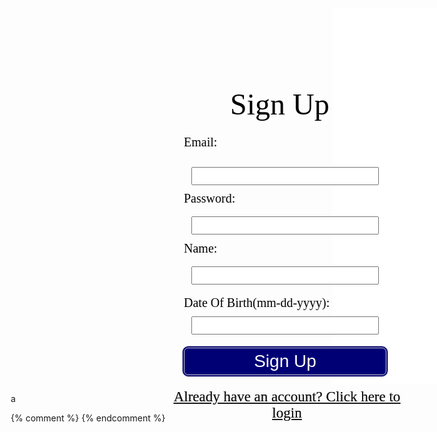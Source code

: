 <html>
    <head>
        <link href="https://fonts.googleapis.com/css?family=Exo&display=swap" rel="stylesheet" />
    </head>
    <body>
        <div class="img"></div>
        <div class="v87_2"></div>
        <div class="v94_14">
        <div class="v104_17"></div>
        <div class="v94_21"></div>
        <span class="signup">Sign Up</span>
        </div>
    </body>
</html>

<script>
    // URL for deployment
    var url = "https://samayacsa.tk"
    // Comment out next line for local testing
   //var url = "http://localhost:5962"
    // Authenticate endpoint
    const sign_up_url = url + '/api/person/post';


    function sign_up_user(){
        // Set body to include login data
        const body = {
            email: document.getElementById("uid").value,
            password: document.getElementById("password").value,
            name: document.getElementById("name1").value,
            dob: document.getElementById("dob").value,
        };

        // Set Headers to support cross origin
        const requestOptions = {
            method: 'POST',
            body: JSON.stringify(body),
            headers: {
                "content-type": "application/json",
            },
        };

        // Fetch JWT
        fetch(sign_up_url, requestOptions)
        .then(response => {
            // trap error response from Web API
            if (!response.ok) {
                const errorMsg = 'Login error: ' + response.status;
                console.log(errorMsg);
                return;
            }
            // Success!!!
            // Redirect to Database location
          window.location.href = "/templates/login";
        })
    }
</script>

<html>
<form action="javascript:sign_up_user()">
    <p><label>
        <span class="email">Email:</span>
        <input class="emailbox" type="text" name="uid" id="uid" required>
    </label></p>
    <p><label>
        <span class="password">Password:</span>
        <input class="passwordbox" type="password" name="password" id="password" required>
    </label></p>
    <p><label>
        <span class="name">Name:</span>
        <input class="namebox" type="text" name="name1" id="name1" required>
    </label></p>a
    <p><label>
        <span class="dob">Date Of Birth(mm-dd-yyyy):</span>
        <input class="dobbox" type="text" name="dob" id="dob" required>
    </label></p>
    <p>
        <button>Sign Up</button>
    </p>
</form>
{% comment %} <a class="v94_31" href="/templates/login">Already have an account? Click here to login</a> {% endcomment %}
<a class="v94_31" href="/jazzyisking/templates/login">Already have an account? Click here to login</a>
</html>

<style>* {
  box-sizing: border-box;
}
.img {
  width: 100%;
  height: 100%;
  background: url("../images/v104_17.png");
  background-repeat: no-repeat;
  background-position: center center;
  background-size: cover;
  opacity: 1;
  position: absolute;
  top: 140px;
  left: 0px;
  overflow: hidden;
}
button {
  position: absolute;
  display: inline-block;
  background-color: #000075;
  padding: 5px;
  width: 330px;
  color: #ffffff;
  text-align: center;
  border: 4px double #cccccc; 
  border-radius: 10px; 
  font-size: 28px; 
  cursor: pointer; 
  margin: 5px; 
  top: 585px;
  left: 547px;
}
.v87_2 {
  width: 400px;
  height: 602px;
  background: rgba(255,255,255,1);
  opacity: 1;
  position: relative;
  top: 0px;
  left: 515px;
  overflow: hidden;
}
.signup {
  width: 201px;
  color: rgba(0,0,0,1);
  position: absolute;
  top: 176px;
  left: 629px;
  font-family: Exo;
  font-weight: Regular;
  font-size: 48px;
  opacity: 1;
  text-align: left;
}
.emailbox {
  width: 300px;
  color: rgba(120,120,120,1);
  position: absolute;
  top: 304px;
  left: 567px;
  font-family: Exo;
  font-weight: Regular;
  font-size: 20px;
  opacity: 1;
  text-align: left;
}
.passwordbox {
  width: 300px;
  color: rgba(120,120,120,1);
  position: absolute;
  top: 383px;
  left: 567px;
  font-family: Exo;
  font-weight: Regular;
  font-size: 20px;
  opacity: 1;
  text-align: left;
}
.namebox {
  width: 300px;
  color: rgba(120,120,120,1);
  position: absolute;
  top: 463px;
  left: 567px;
  font-family: Exo;
  font-weight: Regular;
  font-size: 20px;
  opacity: 1;
  text-align: left;
}
.dobbox {
  width: 300px;
  color: rgba(120,120,120,1);
  position: absolute;
  top: 543px;
  left: 567px;
  font-family: Exo;
  font-weight: Regular;
  font-size: 20px;
  opacity: 1;
  text-align: left;
}
.email {
  width: 96px;
  color: rgba(0,0,0,1);
  position: absolute;
  top: 253px;
  left: 555px;
  font-family: Exo;
  font-weight: Regular;
  font-size: 20px;
  opacity: 1;
  text-align: left;
}
.password {
  width: 96px;
  color: rgba(0,0,0,1);
  position: absolute;
  top: 343px;
  left: 555px;
  font-family: Exo;
  font-weight: Regular;
  font-size: 20px;
  opacity: 1;
  text-align: left;
}
.name {
  width: 96px;
  color: rgba(0,0,0,1);
  position: absolute;
  top: 423px;
  left: 555px;
  font-family: Exo;
  font-weight: Regular;
  font-size: 20px;
  opacity: 1;
  text-align: left;
}
.dob {
  width: 350px;
  color: rgba(0,0,0,1);
  position: absolute;
  top: 510px;
  left: 555px;
  font-family: Exo;
  font-weight: Regular;
  font-size: 20px;
  opacity: 1;
  text-align: left;
}
.v94_31 {
  width: 380px;
  color: url("../images/v94_31.png");
  position: absolute;
  top: 659px;
  left: 530px;
  font-family: Exo;
  font-weight: Regular;
  font-size: 23px;
  opacity: 1;
  text-align: center;
}
</style>
<!-- <style>* {
  box-sizing: border-box;
}

body {
  font-size: 14px;
}
.v94_14 {
    width: 100%;
    height: 1024px;
    background: rgba(255,255,255,1);
    opacity: 1;
    position: relative;
    top: 0px;
    right: 0px;
    overflow: hidden;
}
.v104_17 {
  width: 100%;
  height: 100%;
  background: url("../images/v104_17.png");
  background-repeat: no-repeat;
  background-position: center center;
  background-size: cover;
  opacity: 1;
  position: relative;
  top: 0px;
  left: 0px;
  overflow: hidden;
}
.v94_21 {
  width: 456px;
  height: 730px;
  background: rgba(255,255,255,1);
  opacity: 1;
  position: absolute;
  top: 170px;
  left: 492px;
}
.v94_16 {
  width: 99px;
  color: rgba(255,255,255,1);
  position: absolute;
  top: 23px;
  left: 47px;
  font-family: Exo;
  font-weight: Regular;
  font-size: 36px;
  opacity: 1;
  text-align: left;
}
.v94_17 {
  width: 147px;
  color: rgba(255,255,255,1);
  position: absolute;
  top: 23px;
  left: 197px;
  font-family: Exo;
  font-weight: Regular;
  font-size: 36px;
  opacity: 1;
  text-align: left;
}
.v94_18 {
  width: 139px;
  color: rgba(255,255,255,1);
  position: absolute;
  top: 23px;
  left: 377px;
  font-family: Exo;
  font-weight: Regular;
  font-size: 36px;
  opacity: 1;
  text-align: left;
}
.v94_19 {
  width: 150px;
  color: rgba(255,255,255,1);
  position: absolute;
  top: 23px;
  left: 549px;
  font-family: Exo;
  font-weight: Regular;
  font-size: 36px;
  opacity: 1;
  text-align: left;
}
.v94_20 {
  width: 91px;
  color: rgba(255,255,255,1);
  position: absolute;
  top: 23px;
  left: 1328px;
  font-family: Exo;
  font-weight: Regular;
  font-size: 36px;
  opacity: 1;
  text-align: left;
}
.v94_22 {
  width: 161px;
  color: rgba(120,120,120,1);
  position: absolute;
  top: 671px;
  left: 567px;
  font-family: Exo;
  font-weight: Regular;
  font-size: 20px;
  opacity: 1;
  text-align: left;
}
.v94_23 {
  width: 96px;
  color: rgba(0,0,0,1);
  position: absolute;
  top: 522px;
  left: 555px;
  font-family: Exo;
  font-weight: Regular;
  font-size: 20px;
  opacity: 1;
  text-align: left;
}
.v94_24 {
  width: 90px;
  color: rgba(0,0,0,1);
  position: absolute;
  top: 628px;
  left: 558px;
  font-family: Exo;
  font-weight: Regular;
  font-size: 20px;
  opacity: 1;
  text-align: left;
}
.v94_25 {
  width: 168px;
  color: rgba(0,0,0,1);
  position: absolute;
  top: 229px;
  left: 634px;
  font-family: Exo;
  font-weight: Regular;
  font-size: 48px;
  opacity: 1;
  text-align: left;
}
.name {
  color: #fff;
}
.name {
  color: #fff;
}
.v94_28 {
  width: 166px;
  color: rgba(120,120,120,1);
  position: absolute;
  top: 573px;
  left: 567px;
  font-family: Exo;
  font-weight: Regular;
  font-size: 20px;
  opacity: 1;
  text-align: left;
}
.v94_32 {
  width: 170px;
  color: rgba(120,120,120,1);
  position: absolute;
  top: 466px;
  left: 561px;
  font-family: Exo;
  font-weight: Regular;
  font-size: 20px;
  opacity: 1;
  text-align: left;
}
.v94_33 {
  width: 102px;
  color: rgba(0,0,0,1);
  position: absolute;
  top: 317px;
  left: 549px;
  font-family: Exo;
  font-weight: Regular;
  font-size: 20px;
  opacity: 1;
  text-align: left;
}
.v94_34 {
  width: 99px;
  color: rgba(0,0,0,1);
  position: absolute;
  top: 423px;
  left: 552px;
  font-family: Exo;
  font-weight: Regular;
  font-size: 20px;
  opacity: 1;
  text-align: left;
}
.name {
  color: #fff;
}
.name {
  color: #fff;
}
.v94_37 {
  width: 173px;
  color: rgba(120,120,120,1);
  position: absolute;
  top: 368px;
  left: 561px;
  font-family: Exo;
  font-weight: Regular;
  font-size: 20px;
  opacity: 1;
  text-align: left;
}
.v94_29 {
  width: 325px;
  height: 60px;
  background: rgba(23,64,110,1);
  opacity: 1;
  position: absolute;
  top: 739px;
  left: 555px;
  border-top-left-radius: 20px;
  border-top-right-radius: 20px;
  border-bottom-left-radius: 20px;
  border-bottom-right-radius: 20px;
  overflow: hidden;
}
.v94_30 {
  width: 105px;
  color: rgba(255,255,255,1);
  position: absolute;
  top: 747px;
  left: 670px;
  font-family: Exo;
  font-weight: Regular;
  font-size: 30px;
  opacity: 1;
  text-align: left;
}
.v94_31 {
  width: 380px;
  color: url("../images/v94_31.png");
  position: absolute;
  top: 819px;
  left: 530px;
  font-family: Exo;
  font-weight: Regular;
  font-size: 23px;
  opacity: 1;
  text-align: center;
}
.v105_4 {
  width: 111px;
  color: rgba(255,255,255,1);
  position: absolute;
  top: 23px;
  left: 740px;
  font-family: Exo;
  font-weight: Regular;
  font-size: 36px;
  opacity: 1;
  text-align: left;
}
</style> -->